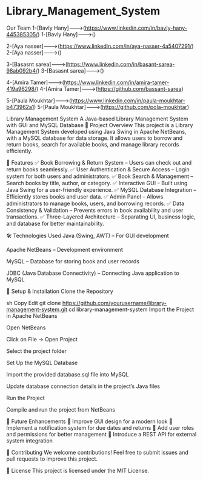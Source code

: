 # Library_Management_System

Our Team 
1-[Bavly Hany]--->(https://www.linkedin.com/in/bavly-hany-445385305/)
1-[Bavly Hany]--->()

2-[Aya nasser]--->(https://www.linkedin.com/in/aya-nasser-4a5407291/)
2-[Aya nasser]--->()

3-[Basasnt sarea]--->(https://www.linkedin.com/in/basant-sarea-98ab092b4/)
3-[Basasnt sarea]--->()

4-[Amira Tamer]--->(https://www.linkedin.com/in/amira-tamer-419a96298/)
4-[Amira Tamer]--->(https://github.com/bassant-sarea)

5-[Paula Moukhtar]--->(https://www.linkedin.com/in/paula-moukhtar-b473962a1)
5-[Paula Moukhtar]--->(https://github.com/pola-moukhtar)
 
 Library Management System
A Java-based Library Management System with GUI and MySQL Database
🚀 Project Overview
This project is a Library Management System developed using Java Swing in Apache NetBeans, with a MySQL database for data storage. It allows users to borrow and return books, search for available books, and manage library records efficiently.

🔹 Features
✅ Book Borrowing & Return System – Users can check out and return books seamlessly.
✅ User Authentication & Secure Access – Login system for both users and administrators.
✅ Book Search & Management – Search books by title, author, or category.
✅ Interactive GUI – Built using Java Swing for a user-friendly experience.
✅ MySQL Database Integration – Efficiently stores books and user data.
✅ Admin Panel – Allows administrators to manage books, users, and borrowing records.
✅ Data Consistency & Validation – Prevents errors in book availability and user transactions.
✅ Three-Layered Architecture – Separating UI, business logic, and database for better maintainability.

🛠 Technologies Used
Java (Swing, AWT) – For GUI development

Apache NetBeans – Development environment

MySQL – Database for storing book and user records

JDBC (Java Database Connectivity) – Connecting Java application to MySQL

📌 Setup & Installation
Clone the Repository

sh
Copy
Edit
git clone https://github.com/yourusername/library-management-system.git
cd library-management-system
Import the Project in Apache NetBeans

Open NetBeans

Click on File → Open Project

Select the project folder

Set Up the MySQL Database

Import the provided database.sql file into MySQL

Update database connection details in the project’s Java files

Run the Project

Compile and run the project from NetBeans

📌 Future Enhancements
🔹 Improve GUI design for a modern look
🔹 Implement a notification system for due dates and returns
🔹 Add user roles and permissions for better management
🔹 Introduce a REST API for external system integration

🤝 Contributing
We welcome contributions! Feel free to submit issues and pull requests to improve this project.

📜 License
This project is licensed under the MIT License.


